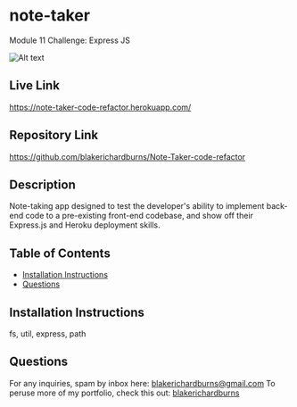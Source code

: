 # note-taker
Module 11 Challenge: Express JS

![Alt text](./public/assets/screenshot.JPG "Screenshot")

## Live Link
https://note-taker-code-refactor.herokuapp.com/

## Repository Link
https://github.com/blakerichardburns/Note-Taker-code-refactor

## Description
Note-taking app designed to test the developer's ability to implement back-end code to a pre-existing front-end codebase, and show off their Express.js and Heroku deployment skills.

  ## Table of Contents
  * [Installation Instructions](#installation-instructions)
  * [Questions](#questions)

  ## Installation Instructions
  fs, util, express, path

  ## Questions
  For any inquiries, spam by inbox here: blakerichardburns@gmail.com
  To peruse more of my portfolio, check this out: [blakerichardburns](https://github.com/blakerichardburns)